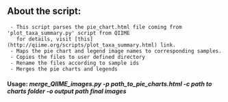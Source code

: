 ## About the script:
     - This script parses the pie_chart.html file coming from 'plot_taxa_summary.py' script from QIIME 
       for details, visit [this](http://qiime.org/scripts/plot_taxa_summary.html) link.
     - Maps the pie chart and legend image names to corresponding samples.
     - Copies the files to user defined directory
     - Rename the files according to sample ids
     - Merges the pie charts and legends   
     
#### Usage: _merge_QIIME_images.py -p path_to_pie_charts.html -c path to charts folder -o output path final images_
